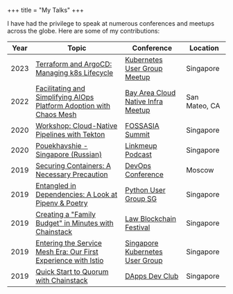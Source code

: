 +++
title = "My Talks"
+++

I have had the privilege to speak at numerous conferences and meetups across the globe. Here are some of my contributions:

| Year | Topic                                                                                                                                     | Conference                                                                                                           | Location      |
| ---- | ----------------------------------------------------------------------------------------------------------------------------------------- | -------------------------------------------------------------------------------------------------------------------- | ------------- |
| 2023 | [Terraform and ArgoCD: Managing k8s Lifecycle](https://1drv.ms/b/s!AnRTaPU_RuJRrkpFEP2YS6fGPbJg?e=AVbNz9)                              | [Kubernetes User Group Meetup](https://www.meetup.com/k8s-sg/events/292826519/)                                      | Singapore     |
| 2022 | [Facilitating and Simplifying AIOps Platform Adoption with Chaos Mesh](https://www.youtube.com/watch?v=tQSYyAGtJaM)                     | [Bay Area Cloud Native Infra Meetup](https://www.meetup.com/Bay-Area-Cloud-Native-Database-Meetup/events/283613507/) | San Mateo, CA |
| 2020 | [Workshop: Cloud-Native Pipelines with Tekton](https://summit.fossasia.org/event/schedule.html#6088)                                     | [FOSSASIA Summit](https://summit.fossasia.org/)                                                                     | Singapore     |
| 2020 | [Pouekhavshie - Singapore (Russian)](https://linkmeup.ru/blog/541.html)                                                                  | [Linkmeup Podcast](https://linkmeup.ru)                                                                              | Singapore     |
| 2019 | [Securing Containers: A Necessary Precaution](https://www.youtube.com/watch?v=QltHmfevCo8&list=PLtFn4-Uxnqyn2ZnJ8iaCBTvTzuMvnGQeb&index=16) | [DevOps Conference](https://devopsconf.io/)                                                                          | Moscow        |
| 2019 | [Entangled in Dependencies: A Look at Pipenv & Poetry](https://speakerdeck.com/hayorov/entangled-in-dependencies-pipenv-and-poetry)      | [Python User Group SG](https://pugs.org.sg/)                                                                         | Singapore     |
| 2019 | [Creating a "Family Budget" in Minutes with Chainstack](https://speakerdeck.com/hayorov/family-budget-in-minutes-with-chainstack)       | [Law Blockchain Festival](https://www.meetup.com/Legal-Technology-Singapore/events/261249518/)                       | Singapore     |
| 2019 | [Entering the Service Mesh Era: Our First Experience with Istio](https://speakerdeck.com/hayorov/welcome-to-the-service-mesh-era)        | [Singapore Kubernetes User Group](https://www.meetup.com/Singapore-Kubernetes-User-Group/)                            | Singapore     |
| 2019 | [Quick Start to Quorum with Chainstack](https://speakerdeck.com/hayorov/quorum-in-minutes-with-chainstack)                              | [DApps Dev Club](https://dappsdev.org/blog/2019-04-12-dapps-dev-club-4th-session-roundup/)                           | Singapore     |
